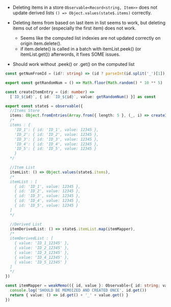 - Deleting items in a store `Observable<Record<string, Item>>` does not update derived lists `() => Object.values(state$.items)` correctly.
- Deleting items from based on last item in list seems to work, but deleting items out of order (especially the first item) does not work.
  - Seems like the computed list indexies are not updated correctly on origin item.delete(). 
  - if item.delete() is called in a batch with itemList.peek() (or itemList.get()) afterwords, it fixes SOME issues.

- Should work without .peek() or .get() on the computed list 

```ts
const getNumFromId = (id?: string) => (id ? parseInt(id.split('_')[1]) : 0)

export const getRandomNum = () => Math.floor(Math.random() * 10 ** 5)

const createItemEntry = (id: number) =>
  [`ID_${id}`, { id: `ID_${id}`, value: getRandomNum() }] as const

export const state$ = observable({
  //Items Store
  items: Object.fromEntries(Array.from({ length: 5 }, (_, i) => createItemEntry(i + 1))),
  /*
  items : { 
    'ID_1': { id: 'ID_1', value: 12345 },
    'ID_2': { id: 'ID_2', value: 12345 },
    'ID_3': { id: 'ID_3', value: 12345 },
    'ID_4': { id: 'ID_4', value: 12345 },
    'ID_5': { id: 'ID_5', value: 12345 } 
    }
  */

  //Item List
  itemList: () => Object.values(state$.items),
  /*
  itemList : [
    { id: 'ID_1', value: 12345 },
    { id: 'ID_2', value: 12345 },
    { id: 'ID_3', value: 12345 },
    { id: 'ID_4', value: 12345 },
    { id: 'ID_5', value: 12345 } 
  ]
  */

  //Derived List
  itemDerivedList: () => state$.itemList.map(itemMapper),
  /*
  itemDerivedList : [
    { value: 'ID_1_12345' },
    { value: 'ID_2_12345' },
    { value: 'ID_3_12345' },
    { value: 'ID_4_12345' },
    { value: 'ID_5_12345' } 
  ]
  */
})

const itemMapper = weakMemo(({ id, value }: Observable<{ id: string; value: number }>) => {
  console.log('SHOULD BE MEMOIZED AND CREATED ONCE', id.get())
  return { value: () => id.get() + '_' + value.get() }
})

```